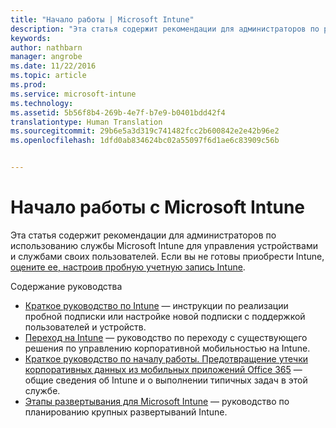 ```yaml
---
title: "Начало работы | Microsoft Intune"
description: "Эта статья содержит рекомендации для администраторов по развертыванию службы Microsoft Intune в корпоративную рабочую среду, которой они управляют."
keywords: 
author: nathbarn
manager: angrobe
ms.date: 11/22/2016
ms.topic: article
ms.prod: 
ms.service: microsoft-intune
ms.technology: 
ms.assetid: 5b56f8b4-269b-4e7f-b7e9-b0401bdd42f4
translationtype: Human Translation
ms.sourcegitcommit: 29b6e5a3d319c741482fcc2b600842e2e42b96e2
ms.openlocfilehash: 1dfd0ab834624bc02a55097f6d1ae6c83909c56b


---
```


# <a name="get-started-with-microsoft-intune"></a>Начало работы с Microsoft Intune

Эта статья содержит рекомендации для администраторов по использованию службы Microsoft Intune для управления устройствами и службами своих пользователей. Если вы не готовы приобрести Intune, [оцените ее, настроив пробную учетную запись Intune](https://docs.microsoft.com/intune/understand-explore/get-started-with-a-30-day-trial-of-microsoft-intune).

Содержание руководства
- [Краткое руководство по Intune](start-with-a-paid-subscription-to-microsoft-intune.md) — инструкции по реализации пробной подписки или настройке новой подписки с поддержкой пользователей и устройств.
- [Переход на Intune](migrate-to-intune.md) — руководство по переходу с существующего решения по управлению корпоративной мобильностью на Intune.
- [Краткое руководство по началу работы. Предотвращение утечки корпоративных данных из мобильных приложений Office 365](prevent-company-data-leaks-from-Office-365-mobile-apps.md) — общие сведения об Intune и о выполнении типичных задач в этой службе.
- [Этапы развертывания для Microsoft Intune](rollout-phases-for-microsoft-intune-deployment.md) — руководство по планированию крупных развертываний Intune.



<!--HONumber=Nov16_HO4-->


